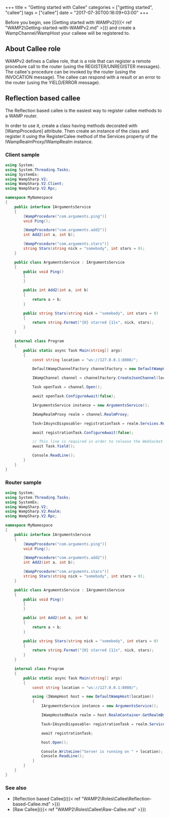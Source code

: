 +++
title = "Getting started with Callee"
categories = ["getting started", "callee"]
tags = ["callee"]
date = "2017-07-30T00:16:09+03:00"
+++


Before you begin, see [Getting started with WAMPv2]({{< ref "WAMP2\Getting-started-with-WAMPv2.md" >}}) and create a WampChannel/WampHost your calleee will be registered to.


## About Callee role

WAMPv2 defines a Callee role, that is a role that can register a remote procedure call to the router (using the REGISTER/UNREGISTER messages). The callee's procedure can be invoked by the router (using the INVOCATION message). The callee can respond with a result or an error to the router  (using the YIELD/ERROR message).

## Reflection based callee

The Reflection based callee is the easiest way to register callee methods to a WAMP router.

In order to use it, create a class having methods decorated with [WampProcedure] attribute.
Then create an instance of the class and register it using the RegisterCalee method of the Services property of the IWampRealmProxy/IWampRealm instance.

### Client sample

```csharp
using System;
using System.Threading.Tasks;
using SystemEx;
using WampSharp.V2;
using WampSharp.V2.Client;
using WampSharp.V2.Rpc;

namespace MyNamespace
{
    public interface IArgumentsService
    {
        [WampProcedure("com.arguments.ping")]
        void Ping();

        [WampProcedure("com.arguments.add2")]
        int Add2(int a, int b);

        [WampProcedure("com.arguments.stars")]
        string Stars(string nick = "somebody", int stars = 0);
    }

    public class ArgumentsService : IArgumentsService
    {
        public void Ping()
        {
        }

        public int Add2(int a, int b)
        {
            return a + b;
        }

        public string Stars(string nick = "somebody", int stars = 0)
        {
            return string.Format("{0} starred {1}x", nick, stars);
        }
    }

    internal class Program
    {
        public static async Task Main(string[] args)
        {
            const string location = "ws://127.0.0.1:8080/";

            DefaultWampChannelFactory channelFactory = new DefaultWampChannelFactory();

            IWampChannel channel = channelFactory.CreateJsonChannel(location, "realm1");

            Task openTask = channel.Open();

            await openTask.ConfigureAwait(false);

            IArgumentsService instance = new ArgumentsService();

            IWampRealmProxy realm = channel.RealmProxy;

            Task<IAsyncDisposable> registrationTask = realm.Services.RegisterCallee(instance);

            await registrationTask.ConfigureAwait(false);

            // This line is required in order to release the WebSocket thread, otherwise it will be blocked by the Console.ReadLine() line.
            await Task.Yield();

            Console.ReadLine();
        }
    }
}
```

### Router sample

```csharp
using System;
using System.Threading.Tasks;
using SystemEx;
using WampSharp.V2;
using WampSharp.V2.Realm;
using WampSharp.V2.Rpc;

namespace MyNamespace
{
    public interface IArgumentsService
    {
        [WampProcedure("com.arguments.ping")]
        void Ping();

        [WampProcedure("com.arguments.add2")]
        int Add2(int a, int b);

        [WampProcedure("com.arguments.stars")]
        string Stars(string nick = "somebody", int stars = 0);
    }

    public class ArgumentsService : IArgumentsService
    {
        public void Ping()
        {
        }

        public int Add2(int a, int b)
        {
            return a + b;
        }

        public string Stars(string nick = "somebody", int stars = 0)
        {
            return string.Format("{0} starred {1}x", nick, stars);
        }
    }

    internal class Program
    {
        public static async Task Main(string[] args)
        {
            const string location = "ws://127.0.0.1:8080/";

            using (IWampHost host = new DefaultWampHost(location))
            {
                IArgumentsService instance = new ArgumentsService();

                IWampHostedRealm realm = host.RealmContainer.GetRealmByName("realm1");

                Task<IAsyncDisposable> registrationTask = realm.Services.RegisterCallee(instance);

                await registrationTask;

                host.Open();

                Console.WriteLine("Server is running on " + location);
                Console.ReadLine();
            }
        }
    }
}
```

### See also

* [Reflection based Callee]({{< ref "WAMP2\Roles\Callee\Reflection-based-Callee.md" >}})
* [Raw Callee]({{< ref "WAMP2\Roles\Callee\Raw-Callee.md" >}})
